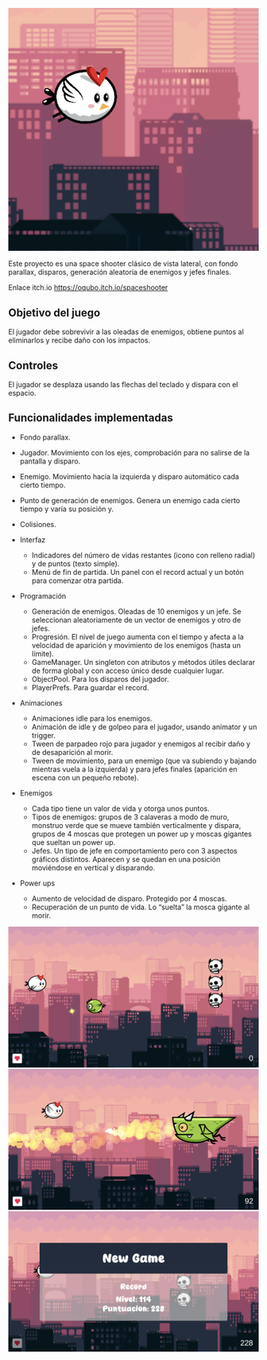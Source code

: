 
![](img/cover.png)

Este proyecto es una space shooter clásico de vista lateral, con fondo parallax, disparos, generación aleatoria de enemigos y jefes finales. 

Enlace itch.io https://oqubo.itch.io/spaceshooter

## Objetivo del juego

El jugador debe sobrevivir a las oleadas de enemigos, obtiene puntos al eliminarlos y recibe daño con los impactos.  

## Controles

El jugador se desplaza usando las flechas del teclado y dispara con el espacio.

## Funcionalidades implementadas

- Fondo parallax.
- Jugador. Movimiento con los ejes, comprobación para no salirse de la pantalla y disparo.
- Enemigo. Movimiento hacia la izquierda y disparo automático cada cierto tiempo.
- Punto de generación de enemigos. Genera un enemigo cada cierto tiempo y varía su posición y. 
- Colisiones.

- Interfaz
    - Indicadores del número de vidas restantes (icono con relleno radial) y de puntos (texto simple).
    - Menú de fin de partida. Un panel con el record actual y un botón para comenzar otra partida.

- Programación
    - Generación de enemigos. Oleadas de 10 enemigos y un jefe. Se seleccionan aleatoriamente de un vector de enemigos y otro de jefes. 
    - Progresión. El nivel de juego aumenta con el tiempo y afecta a la velocidad de aparición y movimiento de los enemigos (hasta un límite).
    - GameManager. Un singleton con atributos y métodos útiles declarar de forma global y con acceso único desde cualquier lugar. 
    - ObjectPool. Para los disparos del jugador.
    - PlayerPrefs. Para guardar el record.

- Animaciones
    - Animaciones idle para los enemigos.
    - Animación de idle y de golpeo para el jugador, usando animator y un trigger. 
    - Tween de parpadeo rojo para jugador y enemigos al recibir daño y de desaparición al morir.
    - Tween de movimiento, para un enemigo (que va subiendo y bajando mientras vuela a la izquierda) y para jefes finales (aparición en escena con un pequeño rebote). 

- Enemigos
    - Cada tipo tiene un valor de vida y otorga unos puntos. 
    - Tipos de enemigos: grupos de 3 calaveras a modo de muro, monstruo verde que se mueve también verticalmente y dispara, grupos de 4 moscas que protegen un power up y moscas gigantes que sueltan un power up. 
    - Jefes. Un tipo de jefe en comportamiento pero con 3 aspectos gráficos distintos. Aparecen y se quedan en una posición moviéndose en vertical y disparando. 

- Power ups
    - Aumento de velocidad de disparo. Protegido por 4 moscas.
    - Recuperación de un punto de vida. Lo “suelta” la mosca gigante al morir.
              

![](img/s1.png) 
![](img/s2.png) 
![](img/s3.png) 